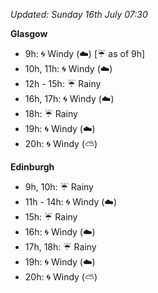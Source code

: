 *Updated: Sunday 16th July 07:30*

**Glasgow**

* 9h: :cyclone: Windy (:cloud:) [:umbrella: as of 9h]
* 10h, 11h: :cyclone: Windy (:cloud:)
* 12h - 15h: :umbrella: Rainy
* 16h, 17h: :cyclone: Windy (:cloud:)
* 18h: :umbrella: Rainy
* 19h: :cyclone: Windy (:cloud:)
* 20h: :cyclone: Windy (:partly_sunny:)

**Edinburgh**

* 9h, 10h: :umbrella: Rainy
* 11h - 14h: :cyclone: Windy (:cloud:)
* 15h: :umbrella: Rainy
* 16h: :cyclone: Windy (:cloud:)
* 17h, 18h: :umbrella: Rainy
* 19h: :cyclone: Windy (:cloud:)
* 20h: :cyclone: Windy (:partly_sunny:)
